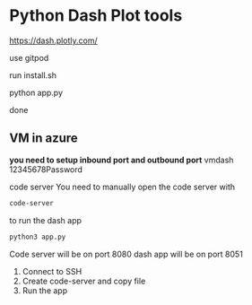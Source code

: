 # Python Dash Plot tools

https://dash.plotly.com/


use gitpod

run install.sh

python app.py

done


## VM in azure

**you need to setup inbound port and outbound port**
vmdash
12345678Password

code server
You need to manually open the code server with
```sh
code-server
```

to run the dash app
```sh
python3 app.py
```

Code server will be on port 8080
dash app will be on port 8051

1. Connect to SSH
2. Create code-server and copy file
3. Run the app

